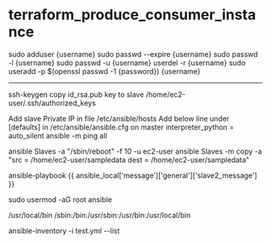 # terraform_produce_consumer_instance
sudo adduser {username}
sudo passwd --expire {username}
sudo passwd -l {username}
sudo passwd -u {username}
userdel -r {username}
sudo useradd -p $(openssl passwd -1 {password}) {username}

---------------

ssh-keygen
copy id_rsa.pub key to slave /home/ec2-user/.ssh/authorized_keys

Add slave Private IP in file /etc/ansible/hosts
Add below line under [defaults] in /etc/ansible/ansible.cfg on master
interpreter_python = auto_silent
ansible -m ping all

ansible Slaves -a "/sbin/reboot" -f 10 -u ec2-user
ansible Slaves -m copy -a "src = /home/ec2-user/sampledata dest = /home/ec2-user/sampledata"

ansible-playbook 
{{ ansible_local['message']['general']['slave2_message'] }}


sudo usermod -aG root ansible

/usr/local/bin
/sbin:/bin:/usr/sbin:/usr/bin:/usr/local/bin

ansible-inventory -i test.yml --list